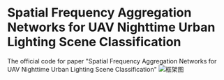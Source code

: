 # Spatial Frequency Aggregation Networks for UAV  Nighttime Urban Lighting Scene Classification 
The official code for paper "Spatial Frequency Aggregation Networks for UAV  Nighttime Urban Lighting Scene Classification"
![框架图](SFANet/images/Overall%20framework%20of%20SFANet.png)

